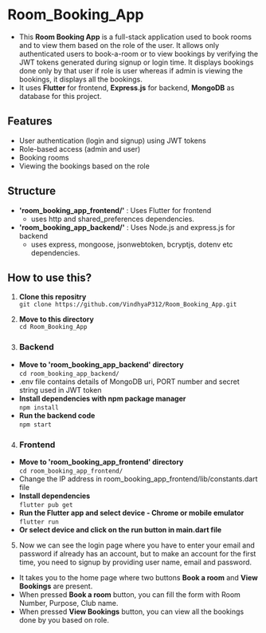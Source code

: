 # Room_Booking_App

- This **Room Booking App** is a full-stack application used to book rooms and to view them based on the role of the user. It allows only authenticated users to book-a-room or to view bookings by verifying the JWT tokens generated during signup or login time. It displays bookings done only by that user if role is user whereas if admin is viewing the bookings, it displays all the bookings. 
- It uses **Flutter** for frontend, **Express.js** for backend, **MongoDB** as database for this project.

## Features

- User authentication (login and signup) using JWT tokens 
- Role-based access (admin and user)
- Booking rooms
- Viewing the bookings based on the role 

## Structure

- **'room_booking_app_frontend/'** : Uses Flutter for frontend
    - uses http and shared_preferences dependencies.
- **'room_booking_app_backend/'**  : Uses Node.js and express.js for backend
    - uses express, mongoose, jsonwebtoken, bcryptjs, dotenv etc dependencies.


##  How to use this?

1. **Clone this repositry** <br>
        ```git clone https://github.com/VindhyaP312/Room_Booking_App.git```

2. **Move to this directory** <br>
        ```cd Room_Booking_App```

3. ### Backend 
- **Move to 'room_booking_app_backend' directory**<br>
       ```cd room_booking_app_backend/```
- .env file contains details of MongoDB uri, PORT number and secret string used in JWT token
- **Install dependencies with npm package manager**<br>
        ```npm install```
- **Run the backend code**<br>
        ```npm start```

4. ### Frontend
- **Move to 'room_booking_app_frontend' directory**<br>
        ```cd room_booking_app_frontend/```
- Change the IP address in room_booking_app_frontend/lib/constants.dart file
- **Install dependencies**<br>
        ```flutter pub get```
- **Run the Flutter app and select device - Chrome or mobile emulator**<br>
        ```flutter run```
- **Or select device and click on the run button in main.dart file**

5. Now we can see the login page where you have to enter your email and password if already has an account, but to make an account for the first time, you need to signup by providing user name, email and password.
- It takes you to the home page where two buttons **Book a room** and **View Bookings** are present.
- When pressed **Book a room** button, you can fill the form with Room Number, Purpose, Club name.
- When pressed **View Bookings** button, you can view all the bookings done by you based on role.